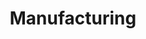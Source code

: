 ---
title:  "Manufacturing"
intro: We have optimized logistics, supply-chain, manufacturing processes and more to deliver positive results for our manufacturing clients.
---